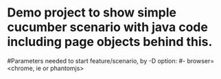 # Demo project to show simple cucumber scenario with java code including page objects behind this.
#Parameters needed to start feature/scenario, by -D option:
#- browser=<chrome, ie or phantomjs>

